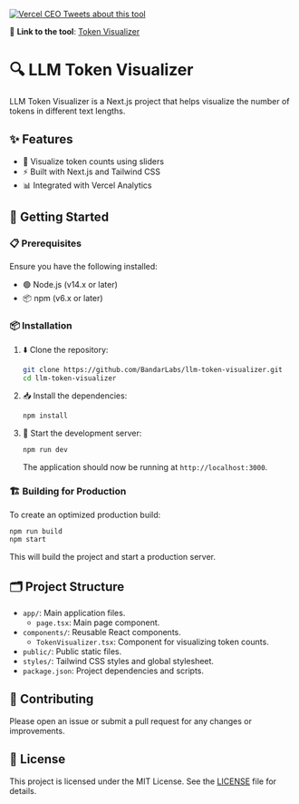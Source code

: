 [![Vercel CEO Tweets about this tool](https://github.com/user-attachments/assets/5424342c-f9f4-491a-95ba-c846eb0ec6ac)](https://x.com/rauchg/status/1895981829599216065)

🔗 **Link to the tool**: [Token Visualizer](https://v0-llm-token-visualizer.vercel.app)

# 🔍 LLM Token Visualizer

LLM Token Visualizer is a Next.js project that helps visualize the number of tokens in different text lengths.

## ✨ Features

- 🎨 Visualize token counts using sliders
- ⚡ Built with Next.js and Tailwind CSS
- 📊 Integrated with Vercel Analytics

## 🚀 Getting Started

### 📋 Prerequisites

Ensure you have the following installed:

- 🟢 Node.js (v14.x or later)
- 📦 npm (v6.x or later)

### 📦 Installation

1. ⬇️ Clone the repository:

    ```bash
    git clone https://github.com/BandarLabs/llm-token-visualizer.git
    cd llm-token-visualizer
    ```

2. 📥 Install the dependencies:

    ```bash
    npm install
    ```

3. 🏃 Start the development server:

    ```bash
    npm run dev
    ```

    The application should now be running at `http://localhost:3000`.

### 🏗️ Building for Production

To create an optimized production build:

```bash
npm run build
npm start
```

This will build the project and start a production server.

## 🗂️ Project Structure

- `app/`: Main application files.
  - `page.tsx`: Main page component.
- `components/`: Reusable React components.
  - `TokenVisualizer.tsx`: Component for visualizing token counts.
- `public/`: Public static files.
- `styles/`: Tailwind CSS styles and global stylesheet.
- `package.json`: Project dependencies and scripts.

## 🤝 Contributing

Please open an issue or submit a pull request for any changes or improvements.

## 📜 License

This project is licensed under the MIT License. See the [LICENSE](LICENSE) file for details.